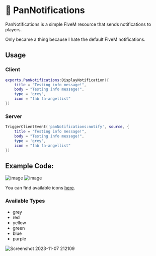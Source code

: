 # 💬 PanNotifications

PanNotifications is a simple FiveM resource that sends notifications to players.

Only became a thing because I hate the default FiveM notifications.

## Usage

### Client

```lua
exports.PanNotifications:DisplayNotification({
    title = "Testing info message!",
    body = "Testing info message!",
    type = 'grey',
    icon = "fab fa-angellist"
})
```

### Server

```lua
TriggerClientEvent('panNotifications:notify', source, {
    title = "Testing info message!",
    body = "Testing info message!",
    type = 'grey',
    icon = "fab fa-angellist"
})
```

## Example Code:
![image](https://github.com/Paneedah/PanNotifications/assets/76911089/1f3dabeb-fcf2-42f0-b10c-7e7eb7ffa52f)
![image](https://github.com/Paneedah/PanNotifications/assets/76911089/07353542-7b1a-49ae-acec-f26fa00ba648)

You can find available icons [here](https://fontawesome.com/search?o=r&m=free).

### Available Types
- grey
- red
- yellow
- green
- blue
- purple

![Screenshot 2023-11-07 212109](https://github.com/Paneedah/PanNotifications/assets/76911089/89c2853b-41e1-4b4c-afbc-8cc807491a00)
